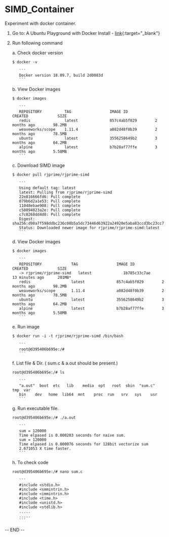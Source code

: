 # SIMD_Container
Experiment with docker container.


1. Go to: A Ubuntu Playground with Docker Install - [link](https://www.katacoda.com/courses/ubuntu/playground){:target="_blank"}

2. Run following command

    a. Check docker version 
      ```
      $ docker -v
      ```
          ```
          Docker version 18.09.7, build 2d0083d
          ```
     
    b. View Docker images 
      ```
      $ docker images
      ```
          ```
          REPOSITORY          TAG                 IMAGE ID            CREATED             SIZE
          redis               latest              857c4ab5f029        2 months ago        98.2MB
          weaveworks/scope    1.11.4              a082d48f0b39        2 months ago        78.5MB
          ubuntu              latest              3556258649b2        3 months ago        64.2MB
          alpine              latest              b7b28af77ffe        3 months ago        5.58MB
          ```
    c. Download SIMD image 
      ```
      $ docker pull rjprime/rjprime-simd
      ```
          ```
          Using default tag: latest
          latest: Pulling from rjprime/rjprime-simd
          22e816666fd6: Pull complete
          079b6d2a1e53: Pull complete
          11048ebae908: Pull complete
          c58094023a2e: Pull complete
          c7c0268dd4d0: Pull complete
          Digest: sha256:d98a7f598ddbc236c08b5a5dc73446d63922a24920e5aba83ccd3bc23cc78e68
          Status: Downloaded newer image for rjprime/rjprime-simd:latest
          ```
    d. View Docker images
      ```
      $ docker images
      ```
          ```
          REPOSITORY             TAG                 IMAGE ID            CREATED             SIZE
          -> rjprime/rjprime-simd   latest              1b785c33c7ae        13 minutes ago      201MB*
          redis                  latest              857c4ab5f029        2 months ago        98.2MB
          weaveworks/scope       1.11.4              a082d48f0b39        2 months ago        78.5MB
          ubuntu                 latest              3556258649b2        3 months ago        64.2MB
          alpine                 latest              b7b28af77ffe        3 months ago        5.58MB
          ```
    e. Run image  
      ```
      $ docker run -i -t rjprime/rjprime-simd /bin/bash
      ```
          ```
          root@d395406b695e:/#
          ```
    f. List file & Dir. ( sum.c & a.out should be present.) 
      ```
      root@d395406b695e:/# ls
      ```
          ```
          "a.out"  boot  etc   lib    media  opt   root  sbin  "sum.c"  tmp  var
          bin    dev   home  lib64  mnt    proc  run   srv   sys    usr
          ```
    g. Run executable file.
      ```
      root@d395406b695e:/# ./a.out
      ```
          ```
          sum = 120000
          Time elpased is 0.000203 seconds for naive sum.
          sum = 120000
          Time elpased is 0.000076 seconds for 128bit vectorize sum
          2.671053 X time faster.
          ```
    h. To check code 
      ```
      root@d395406b695e:/# nano sum.c
      ```
          ```
          #include <stdio.h>
          #include <smmintrin.h>
          #include <immintrin.h>
          #include <time.h>
          #include <unistd.h>
          #include <stdlib.h>
          .....
          .....
          ```



-- END --
      
      
